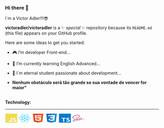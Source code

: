 ### Hi there 👋

I´m a Victor Adler!!!😎

**victoradler/victoradler** is a ✨ _special_ ✨ repository because its `README.md` (this file) appears on your GitHub profile.


Here are some ideas to get you started:

- 🎮 I’m developer Front-end...
- 📖 I’m currently learning English Advanced...
- 📖 I´m eternal student passionate about development...


- <strong>Nenhum obstáculo será tão grande se sua vontade de vencer for maior"</strong>

<div><br>
  <strong>Technology:</strong><br>
  <hr>
  <img align="center" alt="Victor-Js" height="30" width="40" src="https://raw.githubusercontent.com/devicons/devicon/master/icons/javascript/javascript-plain.svg">
  <img align="center" alt="Victor-React" height="30" width="40" src="https://raw.githubusercontent.com/devicons/devicon/master/icons/react/react-original.svg">
  <img align="center" alt="Victor-HTML" height="30" width="40" src="https://raw.githubusercontent.com/devicons/devicon/master/icons/html5/html5-original.svg">
  <img align="center" alt="Victor-CSS" height="30" width="40" src="https://raw.githubusercontent.com/devicons/devicon/master/icons/css3/css3-original.svg">
  <img align="center" alt="Victor-TS" height="30" width="40" src="https://raw.githubusercontent.com/devicons/devicon/master/icons/typescript/typescript-original.svg" />
  <img align="center" alt="Victor-SCSS" height="30" width="40" src="https://raw.githubusercontent.com/devicons/devicon/master/icons/sass/sass-original.svg" />
          
</div>
